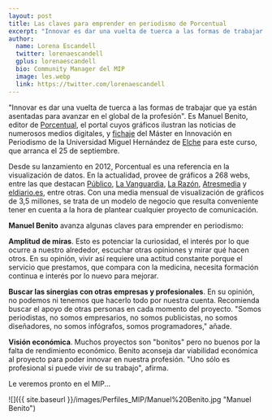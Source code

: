 ```yaml
---
layout: post
title: Las claves para emprender en periodismo de Porcentual 
excerpt: "Innovar es dar una vuelta de tuerca a las formas de trabajar que ya están asentadas para avanzar en el global de la profesión. Así lo dice Manuel Benito, editor de Porcentual.es, el portal cuyos gráficos ilustran las noticias de numerosos medios digitales, y fichaje del Máster en Innovación en Periodismo de la Universidad Miguel Hernández de Elche para el curso que arranca el 25 de septiembre."
author:
  name: Lorena Escandell
  twitter: lorenaescandell
  gplus: lorenaescandell 
  bio: Community Manager del MIP
  image: les.webp
  link: https://twitter.com/lorenaescandell
---
```

"Innovar es dar una vuelta de tuerca a las formas de trabajar que ya están asentadas para avanzar en el global de la profesión". Es Manuel Benito, editor de [Porcentual](http://www.porcentual.es/), el portal cuyos gráficos ilustran las noticias de numerosos medios digitales, y [fichaje](http://mip.umh.es/blog/2014/05/19/fichajes-2014/) del Máster en Innovación en Periodismo de la Universidad Miguel Hernández de [Elche](http://umh.es/) para este curso, que arranca el 25 de septiembre. 

Desde su lanzamiento en 2012, Porcentual es una referencia en la visualización de datos. En la actualidad, provee de gráficos a 268 webs, entre las que destacan [Público](http://www.publico.es/), [La Vanguardia](http://www.lavanguardia.com/index.html), [La Razón](http://www.larazon.es/), [Atresmedia](http://www.atresmedia.com/) y [eldiario.es](http://www.eldiario.es/), entre otras. Con una media mensual de visualización de gráficos de 3,5 millones, se trata de un modelo de negocio que resulta conveniente tener en cuenta a la hora de plantear cualquier proyecto de comunicación. 

**Manuel Benito** avanza algunas claves para emprender en periodismo: 

**Amplitud de miras**. Esto es potenciar la curiosidad, el interés por lo que ocurre a nuestro alrededor, escuchar otras opiniones y mirar qué hacen otros. En su opinión, vivir así requiere una actitud constante porque el servicio que prestamos, que compara con la medicina, necesita formación continua e interés por lo nuevo para mejorar. 

**Buscar las sinergias con otras empresas y profesionales**. En su opinión, no podemos ni tenemos que hacerlo todo por nuestra cuenta. Recomienda buscar el apoyo de otras personas en cada momento del proyecto. "Somos periodistas, no somos empresarios, no somos publicistas, no somos diseñadores, no somos infógrafos, somos programadores," añade.  

**Visión económica**. Muchos proyectos son "bonitos" pero no buenos por la falta de rendimiento económico. Benito aconseja dar viabilidad económica al proyecto para poder innovar en nuestra profesión. "Uno sólo es profesional si puede vivir de su trabajo", afirma. 

Le veremos pronto en el MIP...

![]({{ site.baseurl }}/images/Perfiles_MIP/Manuel%20Benito.jpg "Manuel Benito")